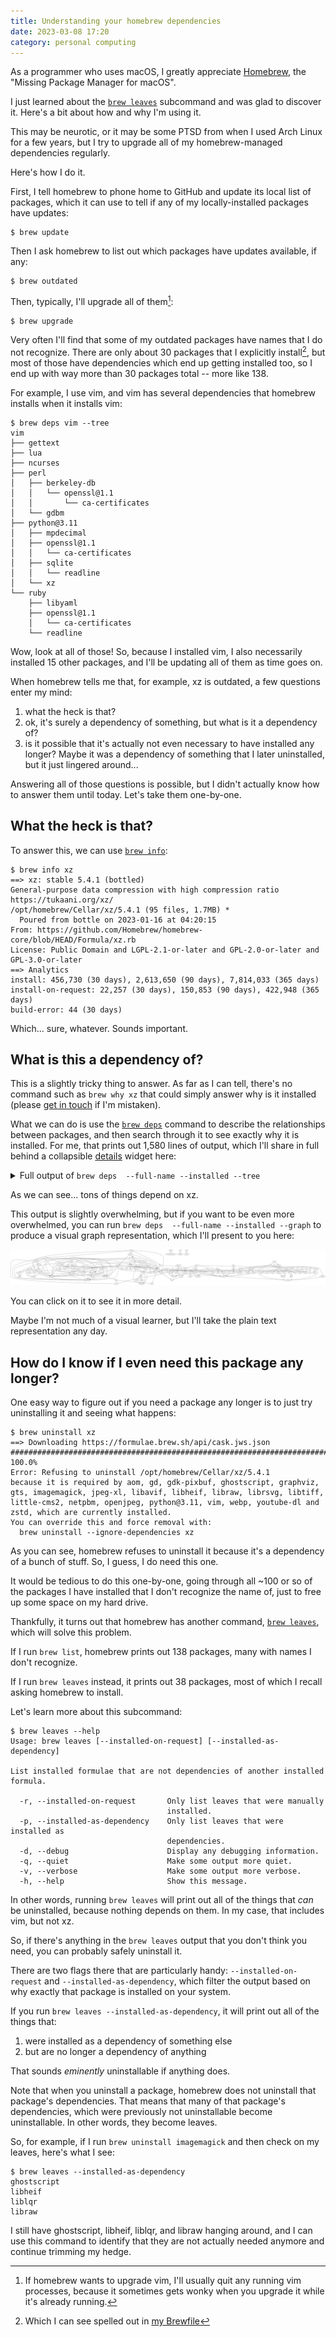 ```yaml
---
title: Understanding your homebrew dependencies
date: 2023-03-08 17:20
category: personal computing
---
```


As a programmer who uses macOS, I greatly appreciate [Homebrew](https://brew.sh), the "Missing Package Manager for macOS".

I just learned about the [`brew leaves`](https://docs.brew.sh/Manpage#leaves---installed-on-request---installed-as-dependency) subcommand and was glad to discover it.
Here's a bit about how and why I'm using it.

This may be neurotic, or it may be some PTSD from when I used Arch Linux for a few years, but I try to upgrade all of my homebrew-managed dependencies regularly.

Here's how I do it.

First, I tell homebrew to phone home to GitHub and update its local list of packages, which it can use to tell if any of my locally-installed packages have updates:

```
$ brew update
```

Then I ask homebrew to list out which packages have updates available, if any:

```
$ brew outdated
```

Then, typically, I'll upgrade all of them[^1]:

```
$ brew upgrade
```

[^1]: If homebrew wants to upgrade vim, I'll usually quit any running vim processes, because it sometimes gets wonky when you upgrade it while it's already running.

Very often I'll find that some of my outdated packages have names that I do not recognize.
There are only about 30 packages that I explicitly install[^2], but most of those have dependencies which end up getting installed too, so I end up with way more than 30 packages total -- more like 138.

[^2]: Which I can see spelled out in [my Brewfile](/2023/brewfile/)

For example, I use vim, and vim has several dependencies that homebrew installs when it installs vim:

```text
$ brew deps vim --tree
vim
├── gettext
├── lua
├── ncurses
├── perl
│   ├── berkeley-db
│   │   └── openssl@1.1
│   │       └── ca-certificates
│   └── gdbm
├── python@3.11
│   ├── mpdecimal
│   ├── openssl@1.1
│   │   └── ca-certificates
│   ├── sqlite
│   │   └── readline
│   └── xz
└── ruby
    ├── libyaml
    ├── openssl@1.1
    │   └── ca-certificates
    └── readline
```

Wow, look at all of those!
So, because I installed vim, I also necessarily installed 15 other packages, and I'll be updating all of them as time goes on.

When homebrew tells me that, for example, xz is outdated, a few questions enter my mind:

1. what the heck is that?
2. ok, it's surely a dependency of something, but what is it a dependency of?
3. is it possible that it's actually not even necessary to have installed any longer? Maybe it was a dependency of something that I later uninstalled, but it just lingered around...

Answering all of those questions is possible, but I didn't actually know how to answer them until today.
Let's take them one-by-one.

## What the heck is that?

To answer this, we can use [`brew info`](https://docs.brew.sh/Manpage#info-abv-options-formulacask-):

```text
$ brew info xz
==> xz: stable 5.4.1 (bottled)
General-purpose data compression with high compression ratio
https://tukaani.org/xz/
/opt/homebrew/Cellar/xz/5.4.1 (95 files, 1.7MB) *
  Poured from bottle on 2023-01-16 at 04:20:15
From: https://github.com/Homebrew/homebrew-core/blob/HEAD/Formula/xz.rb
License: Public Domain and LGPL-2.1-or-later and GPL-2.0-or-later and GPL-3.0-or-later
==> Analytics
install: 456,730 (30 days), 2,613,650 (90 days), 7,814,033 (365 days)
install-on-request: 22,257 (30 days), 150,853 (90 days), 422,948 (365 days)
build-error: 44 (30 days)
```

Which... sure, whatever.
Sounds important.

## What is this a dependency of?

This is a slightly tricky thing to answer.
As far as I can tell, there's no command such as `brew why xz` that could simply answer why is it installed (please [get in touch](/about) if I'm mistaken).

What we can do is use the [`brew deps`](https://docs.brew.sh/Manpage#deps-options-formulacask-) command to describe the relationships between packages, and then search through it to see exactly why it is installed.
For me, that prints out 1,580 lines of output, which I'll share in full behind a collapsible [details](https://developer.mozilla.org/en-US/docs/Web/HTML/Element/details) widget here:

<details>
 <summary>Full output of <code>brew deps  --full-name --installed --tree</code></summary>

<pre>
<code>
aom
├── jpeg-xl
│   ├── brotli
│   ├── giflib
│   ├── highway
│   ├── imath
│   ├── jpeg-turbo
│   ├── libpng
│   ├── little-cms2
│   │   ├── jpeg-turbo
│   │   └── libtiff
│   │       ├── jpeg-turbo
│   │       └── zstd
│   │           ├── lz4
│   │           └── xz
│   ├── openexr
│   │   └── imath
│   └── webp
│       ├── giflib
│       ├── jpeg-turbo
│       ├── libpng
│       └── libtiff
│           ├── jpeg-turbo
│           └── zstd
│               ├── lz4
│               └── xz
└── libvmaf

autoconf
└── m4

bash

bat

bdw-gc

berkeley-db
└── openssl@1.1
    └── ca-certificates

indirect/tap/bpb

brotli

ca-certificates

cairo
├── fontconfig
│   └── freetype
│       └── libpng
├── freetype
│   └── libpng
├── glib
│   ├── pcre2
│   └── gettext
├── libpng
├── libx11
│   ├── libxcb
│   │   ├── libxau
│   │   │   └── xorgproto
│   │   └── libxdmcp
│   │       └── xorgproto
│   └── xorgproto
├── libxcb
│   ├── libxau
│   │   └── xorgproto
│   └── libxdmcp
│       └── xorgproto
├── libxext
│   ├── libx11
│   │   ├── libxcb
│   │   │   ├── libxau
│   │   │   │   └── xorgproto
│   │   │   └── libxdmcp
│   │   │       └── xorgproto
│   │   └── xorgproto
│   └── xorgproto
├── libxrender
│   ├── libx11
│   │   ├── libxcb
│   │   │   ├── libxau
│   │   │   │   └── xorgproto
│   │   │   └── libxdmcp
│   │   │       └── xorgproto
│   │   └── xorgproto
│   └── xorgproto
├── lzo
└── pixman

cloc

ctags

emacs
├── gnutls
│   ├── ca-certificates
│   ├── gmp
│   ├── libidn2
│   │   ├── libunistring
│   │   └── gettext
│   ├── libtasn1
│   ├── libunistring
│   ├── nettle
│   │   └── gmp
│   ├── p11-kit
│   │   ├── ca-certificates
│   │   └── libtasn1
│   └── unbound
│       ├── libevent
│       │   └── openssl@1.1
│       │       └── ca-certificates
│       ├── libnghttp2
│       └── openssl@1.1
│           └── ca-certificates
└── jansson

exa
└── libgit2
    └── libssh2
        └── openssl@1.1
            └── ca-certificates

fd

fnm

fontconfig
└── freetype
    └── libpng

freetype
└── libpng

fribidi

gd
├── fontconfig
│   └── freetype
│       └── libpng
├── freetype
│   └── libpng
├── jpeg-turbo
├── libavif
│   ├── aom
│   │   ├── jpeg-xl
│   │   │   ├── brotli
│   │   │   ├── giflib
│   │   │   ├── highway
│   │   │   ├── imath
│   │   │   ├── jpeg-turbo
│   │   │   ├── libpng
│   │   │   ├── little-cms2
│   │   │   │   ├── jpeg-turbo
│   │   │   │   └── libtiff
│   │   │   │       ├── jpeg-turbo
│   │   │   │       └── zstd
│   │   │   │           ├── lz4
│   │   │   │           └── xz
│   │   │   ├── openexr
│   │   │   │   └── imath
│   │   │   └── webp
│   │   │       ├── giflib
│   │   │       ├── jpeg-turbo
│   │   │       ├── libpng
│   │   │       └── libtiff
│   │   │           ├── jpeg-turbo
│   │   │           └── zstd
│   │   │               ├── lz4
│   │   │               └── xz
│   │   └── libvmaf
│   ├── jpeg-turbo
│   └── libpng
├── libpng
├── libtiff
│   ├── jpeg-turbo
│   └── zstd
│       ├── lz4
│       └── xz
└── webp
    ├── giflib
    ├── jpeg-turbo
    ├── libpng
    └── libtiff
        ├── jpeg-turbo
        └── zstd
            ├── lz4
            └── xz

gdbm

gdk-pixbuf
├── glib
│   ├── pcre2
│   └── gettext
├── jpeg-turbo
├── libpng
└── libtiff
    ├── jpeg-turbo
    └── zstd
        ├── lz4
        └── xz

gettext

gh

ghostscript
├── fontconfig
│   └── freetype
│       └── libpng
├── freetype
│   └── libpng
├── jbig2dec
├── jpeg-turbo
├── libidn
├── libpng
├── libtiff
│   ├── jpeg-turbo
│   └── zstd
│       ├── lz4
│       └── xz
├── little-cms2
│   ├── jpeg-turbo
│   └── libtiff
│       ├── jpeg-turbo
│       └── zstd
│           ├── lz4
│           └── xz
└── openjpeg
    ├── libpng
    ├── libtiff
    │   ├── jpeg-turbo
    │   └── zstd
    │       ├── lz4
    │       └── xz
    └── little-cms2
        ├── jpeg-turbo
        └── libtiff
            ├── jpeg-turbo
            └── zstd
                ├── lz4
                └── xz

giflib

git
├── gettext
└── pcre2

git-delta

glib
├── pcre2
└── gettext

gmp

gnutls
├── ca-certificates
├── gmp
├── libidn2
│   ├── libunistring
│   └── gettext
├── libtasn1
├── libunistring
├── nettle
│   └── gmp
├── p11-kit
│   ├── ca-certificates
│   └── libtasn1
└── unbound
    ├── libevent
    │   └── openssl@1.1
    │       └── ca-certificates
    ├── libnghttp2
    └── openssl@1.1
        └── ca-certificates

graphite2

graphviz
├── gd
│   ├── fontconfig
│   │   └── freetype
│   │       └── libpng
│   ├── freetype
│   │   └── libpng
│   ├── jpeg-turbo
│   ├── libavif
│   │   ├── aom
│   │   │   ├── jpeg-xl
│   │   │   │   ├── brotli
│   │   │   │   ├── giflib
│   │   │   │   ├── highway
│   │   │   │   ├── imath
│   │   │   │   ├── jpeg-turbo
│   │   │   │   ├── libpng
│   │   │   │   ├── little-cms2
│   │   │   │   │   ├── jpeg-turbo
│   │   │   │   │   └── libtiff
│   │   │   │   │       ├── jpeg-turbo
│   │   │   │   │       └── zstd
│   │   │   │   │           ├── lz4
│   │   │   │   │           └── xz
│   │   │   │   ├── openexr
│   │   │   │   │   └── imath
│   │   │   │   └── webp
│   │   │   │       ├── giflib
│   │   │   │       ├── jpeg-turbo
│   │   │   │       ├── libpng
│   │   │   │       └── libtiff
│   │   │   │           ├── jpeg-turbo
│   │   │   │           └── zstd
│   │   │   │               ├── lz4
│   │   │   │               └── xz
│   │   │   └── libvmaf
│   │   ├── jpeg-turbo
│   │   └── libpng
│   ├── libpng
│   ├── libtiff
│   │   ├── jpeg-turbo
│   │   └── zstd
│   │       ├── lz4
│   │       └── xz
│   └── webp
│       ├── giflib
│       ├── jpeg-turbo
│       ├── libpng
│       └── libtiff
│           ├── jpeg-turbo
│           └── zstd
│               ├── lz4
│               └── xz
├── gts
│   ├── glib
│   │   ├── pcre2
│   │   └── gettext
│   ├── netpbm
│   │   ├── jasper
│   │   │   └── jpeg-turbo
│   │   ├── jpeg-turbo
│   │   ├── libpng
│   │   └── libtiff
│   │       ├── jpeg-turbo
│   │       └── zstd
│   │           ├── lz4
│   │           └── xz
│   └── gettext
├── libpng
├── librsvg
│   ├── cairo
│   │   ├── fontconfig
│   │   │   └── freetype
│   │   │       └── libpng
│   │   ├── freetype
│   │   │   └── libpng
│   │   ├── glib
│   │   │   ├── pcre2
│   │   │   └── gettext
│   │   ├── libpng
│   │   ├── libx11
│   │   │   ├── libxcb
│   │   │   │   ├── libxau
│   │   │   │   │   └── xorgproto
│   │   │   │   └── libxdmcp
│   │   │   │       └── xorgproto
│   │   │   └── xorgproto
│   │   ├── libxcb
│   │   │   ├── libxau
│   │   │   │   └── xorgproto
│   │   │   └── libxdmcp
│   │   │       └── xorgproto
│   │   ├── libxext
│   │   │   ├── libx11
│   │   │   │   ├── libxcb
│   │   │   │   │   ├── libxau
│   │   │   │   │   │   └── xorgproto
│   │   │   │   │   └── libxdmcp
│   │   │   │   │       └── xorgproto
│   │   │   │   └── xorgproto
│   │   │   └── xorgproto
│   │   ├── libxrender
│   │   │   ├── libx11
│   │   │   │   ├── libxcb
│   │   │   │   │   ├── libxau
│   │   │   │   │   │   └── xorgproto
│   │   │   │   │   └── libxdmcp
│   │   │   │   │       └── xorgproto
│   │   │   │   └── xorgproto
│   │   │   └── xorgproto
│   │   ├── lzo
│   │   └── pixman
│   ├── gdk-pixbuf
│   │   ├── glib
│   │   │   ├── pcre2
│   │   │   └── gettext
│   │   ├── jpeg-turbo
│   │   ├── libpng
│   │   └── libtiff
│   │       ├── jpeg-turbo
│   │       └── zstd
│   │           ├── lz4
│   │           └── xz
│   ├── glib
│   │   ├── pcre2
│   │   └── gettext
│   └── pango
│       ├── cairo
│       │   ├── fontconfig
│       │   │   └── freetype
│       │   │       └── libpng
│       │   ├── freetype
│       │   │   └── libpng
│       │   ├── glib
│       │   │   ├── pcre2
│       │   │   └── gettext
│       │   ├── libpng
│       │   ├── libx11
│       │   │   ├── libxcb
│       │   │   │   ├── libxau
│       │   │   │   │   └── xorgproto
│       │   │   │   └── libxdmcp
│       │   │   │       └── xorgproto
│       │   │   └── xorgproto
│       │   ├── libxcb
│       │   │   ├── libxau
│       │   │   │   └── xorgproto
│       │   │   └── libxdmcp
│       │   │       └── xorgproto
│       │   ├── libxext
│       │   │   ├── libx11
│       │   │   │   ├── libxcb
│       │   │   │   │   ├── libxau
│       │   │   │   │   │   └── xorgproto
│       │   │   │   │   └── libxdmcp
│       │   │   │   │       └── xorgproto
│       │   │   │   └── xorgproto
│       │   │   └── xorgproto
│       │   ├── libxrender
│       │   │   ├── libx11
│       │   │   │   ├── libxcb
│       │   │   │   │   ├── libxau
│       │   │   │   │   │   └── xorgproto
│       │   │   │   │   └── libxdmcp
│       │   │   │   │       └── xorgproto
│       │   │   │   └── xorgproto
│       │   │   └── xorgproto
│       │   ├── lzo
│       │   └── pixman
│       ├── fontconfig
│       │   └── freetype
│       │       └── libpng
│       ├── freetype
│       │   └── libpng
│       ├── fribidi
│       ├── glib
│       │   ├── pcre2
│       │   └── gettext
│       └── harfbuzz
│           ├── cairo
│           │   ├── fontconfig
│           │   │   └── freetype
│           │   │       └── libpng
│           │   ├── freetype
│           │   │   └── libpng
│           │   ├── glib
│           │   │   ├── pcre2
│           │   │   └── gettext
│           │   ├── libpng
│           │   ├── libx11
│           │   │   ├── libxcb
│           │   │   │   ├── libxau
│           │   │   │   │   └── xorgproto
│           │   │   │   └── libxdmcp
│           │   │   │       └── xorgproto
│           │   │   └── xorgproto
│           │   ├── libxcb
│           │   │   ├── libxau
│           │   │   │   └── xorgproto
│           │   │   └── libxdmcp
│           │   │       └── xorgproto
│           │   ├── libxext
│           │   │   ├── libx11
│           │   │   │   ├── libxcb
│           │   │   │   │   ├── libxau
│           │   │   │   │   │   └── xorgproto
│           │   │   │   │   └── libxdmcp
│           │   │   │   │       └── xorgproto
│           │   │   │   └── xorgproto
│           │   │   └── xorgproto
│           │   ├── libxrender
│           │   │   ├── libx11
│           │   │   │   ├── libxcb
│           │   │   │   │   ├── libxau
│           │   │   │   │   │   └── xorgproto
│           │   │   │   │   └── libxdmcp
│           │   │   │   │       └── xorgproto
│           │   │   │   └── xorgproto
│           │   │   └── xorgproto
│           │   ├── lzo
│           │   └── pixman
│           ├── freetype
│           │   └── libpng
│           ├── glib
│           │   ├── pcre2
│           │   └── gettext
│           ├── graphite2
│           └── icu4c
├── libtool
│   └── m4
└── pango
    ├── cairo
    │   ├── fontconfig
    │   │   └── freetype
    │   │       └── libpng
    │   ├── freetype
    │   │   └── libpng
    │   ├── glib
    │   │   ├── pcre2
    │   │   └── gettext
    │   ├── libpng
    │   ├── libx11
    │   │   ├── libxcb
    │   │   │   ├── libxau
    │   │   │   │   └── xorgproto
    │   │   │   └── libxdmcp
    │   │   │       └── xorgproto
    │   │   └── xorgproto
    │   ├── libxcb
    │   │   ├── libxau
    │   │   │   └── xorgproto
    │   │   └── libxdmcp
    │   │       └── xorgproto
    │   ├── libxext
    │   │   ├── libx11
    │   │   │   ├── libxcb
    │   │   │   │   ├── libxau
    │   │   │   │   │   └── xorgproto
    │   │   │   │   └── libxdmcp
    │   │   │   │       └── xorgproto
    │   │   │   └── xorgproto
    │   │   └── xorgproto
    │   ├── libxrender
    │   │   ├── libx11
    │   │   │   ├── libxcb
    │   │   │   │   ├── libxau
    │   │   │   │   │   └── xorgproto
    │   │   │   │   └── libxdmcp
    │   │   │   │       └── xorgproto
    │   │   │   └── xorgproto
    │   │   └── xorgproto
    │   ├── lzo
    │   └── pixman
    ├── fontconfig
    │   └── freetype
    │       └── libpng
    ├── freetype
    │   └── libpng
    ├── fribidi
    ├── glib
    │   ├── pcre2
    │   └── gettext
    └── harfbuzz
        ├── cairo
        │   ├── fontconfig
        │   │   └── freetype
        │   │       └── libpng
        │   ├── freetype
        │   │   └── libpng
        │   ├── glib
        │   │   ├── pcre2
        │   │   └── gettext
        │   ├── libpng
        │   ├── libx11
        │   │   ├── libxcb
        │   │   │   ├── libxau
        │   │   │   │   └── xorgproto
        │   │   │   └── libxdmcp
        │   │   │       └── xorgproto
        │   │   └── xorgproto
        │   ├── libxcb
        │   │   ├── libxau
        │   │   │   └── xorgproto
        │   │   └── libxdmcp
        │   │       └── xorgproto
        │   ├── libxext
        │   │   ├── libx11
        │   │   │   ├── libxcb
        │   │   │   │   ├── libxau
        │   │   │   │   │   └── xorgproto
        │   │   │   │   └── libxdmcp
        │   │   │   │       └── xorgproto
        │   │   │   └── xorgproto
        │   │   └── xorgproto
        │   ├── libxrender
        │   │   ├── libx11
        │   │   │   ├── libxcb
        │   │   │   │   ├── libxau
        │   │   │   │   │   └── xorgproto
        │   │   │   │   └── libxdmcp
        │   │   │   │       └── xorgproto
        │   │   │   └── xorgproto
        │   │   └── xorgproto
        │   ├── lzo
        │   └── pixman
        ├── freetype
        │   └── libpng
        ├── glib
        │   ├── pcre2
        │   └── gettext
        ├── graphite2
        └── icu4c

gts
├── glib
│   ├── pcre2
│   └── gettext
├── netpbm
│   ├── jasper
│   │   └── jpeg-turbo
│   ├── jpeg-turbo
│   ├── libpng
│   └── libtiff
│       ├── jpeg-turbo
│       └── zstd
│           ├── lz4
│           └── xz
└── gettext

guile
├── bdw-gc
├── gmp
├── libtool
│   └── m4
├── libunistring
├── pkg-config
└── readline

harfbuzz
├── cairo
│   ├── fontconfig
│   │   └── freetype
│   │       └── libpng
│   ├── freetype
│   │   └── libpng
│   ├── glib
│   │   ├── pcre2
│   │   └── gettext
│   ├── libpng
│   ├── libx11
│   │   ├── libxcb
│   │   │   ├── libxau
│   │   │   │   └── xorgproto
│   │   │   └── libxdmcp
│   │   │       └── xorgproto
│   │   └── xorgproto
│   ├── libxcb
│   │   ├── libxau
│   │   │   └── xorgproto
│   │   └── libxdmcp
│   │       └── xorgproto
│   ├── libxext
│   │   ├── libx11
│   │   │   ├── libxcb
│   │   │   │   ├── libxau
│   │   │   │   │   └── xorgproto
│   │   │   │   └── libxdmcp
│   │   │   │       └── xorgproto
│   │   │   └── xorgproto
│   │   └── xorgproto
│   ├── libxrender
│   │   ├── libx11
│   │   │   ├── libxcb
│   │   │   │   ├── libxau
│   │   │   │   │   └── xorgproto
│   │   │   │   └── libxdmcp
│   │   │   │       └── xorgproto
│   │   │   └── xorgproto
│   │   └── xorgproto
│   ├── lzo
│   └── pixman
├── freetype
│   └── libpng
├── glib
│   ├── pcre2
│   └── gettext
├── graphite2
└── icu4c

heroku/brew/heroku
└── heroku/brew/heroku-node

heroku/brew/heroku-node

highway

htop
└── ncurses

icu4c

imagemagick
├── freetype
│   └── libpng
├── ghostscript
│   ├── fontconfig
│   │   └── freetype
│   │       └── libpng
│   ├── freetype
│   │   └── libpng
│   ├── jbig2dec
│   ├── jpeg-turbo
│   ├── libidn
│   ├── libpng
│   ├── libtiff
│   │   ├── jpeg-turbo
│   │   └── zstd
│   │       ├── lz4
│   │       └── xz
│   ├── little-cms2
│   │   ├── jpeg-turbo
│   │   └── libtiff
│   │       ├── jpeg-turbo
│   │       └── zstd
│   │           ├── lz4
│   │           └── xz
│   └── openjpeg
│       ├── libpng
│       ├── libtiff
│       │   ├── jpeg-turbo
│       │   └── zstd
│       │       ├── lz4
│       │       └── xz
│       └── little-cms2
│           ├── jpeg-turbo
│           └── libtiff
│               ├── jpeg-turbo
│               └── zstd
│                   ├── lz4
│                   └── xz
├── jpeg-turbo
├── libheif
│   ├── aom
│   │   ├── jpeg-xl
│   │   │   ├── brotli
│   │   │   ├── giflib
│   │   │   ├── highway
│   │   │   ├── imath
│   │   │   ├── jpeg-turbo
│   │   │   ├── libpng
│   │   │   ├── little-cms2
│   │   │   │   ├── jpeg-turbo
│   │   │   │   └── libtiff
│   │   │   │       ├── jpeg-turbo
│   │   │   │       └── zstd
│   │   │   │           ├── lz4
│   │   │   │           └── xz
│   │   │   ├── openexr
│   │   │   │   └── imath
│   │   │   └── webp
│   │   │       ├── giflib
│   │   │       ├── jpeg-turbo
│   │   │       ├── libpng
│   │   │       └── libtiff
│   │   │           ├── jpeg-turbo
│   │   │           └── zstd
│   │   │               ├── lz4
│   │   │               └── xz
│   │   └── libvmaf
│   ├── jpeg-turbo
│   ├── libde265
│   ├── libpng
│   ├── shared-mime-info
│   │   └── glib
│   │       ├── pcre2
│   │       └── gettext
│   └── x265
├── liblqr
│   └── glib
│       ├── pcre2
│       └── gettext
├── libpng
├── libraw
│   ├── jasper
│   │   └── jpeg-turbo
│   ├── jpeg-turbo
│   ├── little-cms2
│   │   ├── jpeg-turbo
│   │   └── libtiff
│   │       ├── jpeg-turbo
│   │       └── zstd
│   │           ├── lz4
│   │           └── xz
│   └── libomp
├── libtiff
│   ├── jpeg-turbo
│   └── zstd
│       ├── lz4
│       └── xz
├── libtool
│   └── m4
├── little-cms2
│   ├── jpeg-turbo
│   └── libtiff
│       ├── jpeg-turbo
│       └── zstd
│           ├── lz4
│           └── xz
├── openexr
│   └── imath
├── openjpeg
│   ├── libpng
│   ├── libtiff
│   │   ├── jpeg-turbo
│   │   └── zstd
│   │       ├── lz4
│   │       └── xz
│   └── little-cms2
│       ├── jpeg-turbo
│       └── libtiff
│           ├── jpeg-turbo
│           └── zstd
│               ├── lz4
│               └── xz
├── webp
│   ├── giflib
│   ├── jpeg-turbo
│   ├── libpng
│   └── libtiff
│       ├── jpeg-turbo
│       └── zstd
│           ├── lz4
│           └── xz
├── xz
└── libomp

imath

jansson

jasper
└── jpeg-turbo

jbig2dec

jpeg-turbo

jpeg-xl
├── brotli
├── giflib
├── highway
├── imath
├── jpeg-turbo
├── libpng
├── little-cms2
│   ├── jpeg-turbo
│   └── libtiff
│       ├── jpeg-turbo
│       └── zstd
│           ├── lz4
│           └── xz
├── openexr
│   └── imath
└── webp
    ├── giflib
    ├── jpeg-turbo
    ├── libpng
    └── libtiff
        ├── jpeg-turbo
        └── zstd
            ├── lz4
            └── xz

jq
└── oniguruma

krb5
└── openssl@1.1
    └── ca-certificates

libavif
├── aom
│   ├── jpeg-xl
│   │   ├── brotli
│   │   ├── giflib
│   │   ├── highway
│   │   ├── imath
│   │   ├── jpeg-turbo
│   │   ├── libpng
│   │   ├── little-cms2
│   │   │   ├── jpeg-turbo
│   │   │   └── libtiff
│   │   │       ├── jpeg-turbo
│   │   │       └── zstd
│   │   │           ├── lz4
│   │   │           └── xz
│   │   ├── openexr
│   │   │   └── imath
│   │   └── webp
│   │       ├── giflib
│   │       ├── jpeg-turbo
│   │       ├── libpng
│   │       └── libtiff
│   │           ├── jpeg-turbo
│   │           └── zstd
│   │               ├── lz4
│   │               └── xz
│   └── libvmaf
├── jpeg-turbo
└── libpng

libde265

libevent
└── openssl@1.1
    └── ca-certificates

libheif
├── aom
│   ├── jpeg-xl
│   │   ├── brotli
│   │   ├── giflib
│   │   ├── highway
│   │   ├── imath
│   │   ├── jpeg-turbo
│   │   ├── libpng
│   │   ├── little-cms2
│   │   │   ├── jpeg-turbo
│   │   │   └── libtiff
│   │   │       ├── jpeg-turbo
│   │   │       └── zstd
│   │   │           ├── lz4
│   │   │           └── xz
│   │   ├── openexr
│   │   │   └── imath
│   │   └── webp
│   │       ├── giflib
│   │       ├── jpeg-turbo
│   │       ├── libpng
│   │       └── libtiff
│   │           ├── jpeg-turbo
│   │           └── zstd
│   │               ├── lz4
│   │               └── xz
│   └── libvmaf
├── jpeg-turbo
├── libde265
├── libpng
├── shared-mime-info
│   └── glib
│       ├── pcre2
│       └── gettext
└── x265

libidn

libidn2
├── libunistring
└── gettext

liblqr
└── glib
    ├── pcre2
    └── gettext

libnghttp2

libomp

libpng

libraw
├── jasper
│   └── jpeg-turbo
├── jpeg-turbo
├── little-cms2
│   ├── jpeg-turbo
│   └── libtiff
│       ├── jpeg-turbo
│       └── zstd
│           ├── lz4
│           └── xz
└── libomp

librsvg
├── cairo
│   ├── fontconfig
│   │   └── freetype
│   │       └── libpng
│   ├── freetype
│   │   └── libpng
│   ├── glib
│   │   ├── pcre2
│   │   └── gettext
│   ├── libpng
│   ├── libx11
│   │   ├── libxcb
│   │   │   ├── libxau
│   │   │   │   └── xorgproto
│   │   │   └── libxdmcp
│   │   │       └── xorgproto
│   │   └── xorgproto
│   ├── libxcb
│   │   ├── libxau
│   │   │   └── xorgproto
│   │   └── libxdmcp
│   │       └── xorgproto
│   ├── libxext
│   │   ├── libx11
│   │   │   ├── libxcb
│   │   │   │   ├── libxau
│   │   │   │   │   └── xorgproto
│   │   │   │   └── libxdmcp
│   │   │   │       └── xorgproto
│   │   │   └── xorgproto
│   │   └── xorgproto
│   ├── libxrender
│   │   ├── libx11
│   │   │   ├── libxcb
│   │   │   │   ├── libxau
│   │   │   │   │   └── xorgproto
│   │   │   │   └── libxdmcp
│   │   │   │       └── xorgproto
│   │   │   └── xorgproto
│   │   └── xorgproto
│   ├── lzo
│   └── pixman
├── gdk-pixbuf
│   ├── glib
│   │   ├── pcre2
│   │   └── gettext
│   ├── jpeg-turbo
│   ├── libpng
│   └── libtiff
│       ├── jpeg-turbo
│       └── zstd
│           ├── lz4
│           └── xz
├── glib
│   ├── pcre2
│   └── gettext
└── pango
    ├── cairo
    │   ├── fontconfig
    │   │   └── freetype
    │   │       └── libpng
    │   ├── freetype
    │   │   └── libpng
    │   ├── glib
    │   │   ├── pcre2
    │   │   └── gettext
    │   ├── libpng
    │   ├── libx11
    │   │   ├── libxcb
    │   │   │   ├── libxau
    │   │   │   │   └── xorgproto
    │   │   │   └── libxdmcp
    │   │   │       └── xorgproto
    │   │   └── xorgproto
    │   ├── libxcb
    │   │   ├── libxau
    │   │   │   └── xorgproto
    │   │   └── libxdmcp
    │   │       └── xorgproto
    │   ├── libxext
    │   │   ├── libx11
    │   │   │   ├── libxcb
    │   │   │   │   ├── libxau
    │   │   │   │   │   └── xorgproto
    │   │   │   │   └── libxdmcp
    │   │   │   │       └── xorgproto
    │   │   │   └── xorgproto
    │   │   └── xorgproto
    │   ├── libxrender
    │   │   ├── libx11
    │   │   │   ├── libxcb
    │   │   │   │   ├── libxau
    │   │   │   │   │   └── xorgproto
    │   │   │   │   └── libxdmcp
    │   │   │   │       └── xorgproto
    │   │   │   └── xorgproto
    │   │   └── xorgproto
    │   ├── lzo
    │   └── pixman
    ├── fontconfig
    │   └── freetype
    │       └── libpng
    ├── freetype
    │   └── libpng
    ├── fribidi
    ├── glib
    │   ├── pcre2
    │   └── gettext
    └── harfbuzz
        ├── cairo
        │   ├── fontconfig
        │   │   └── freetype
        │   │       └── libpng
        │   ├── freetype
        │   │   └── libpng
        │   ├── glib
        │   │   ├── pcre2
        │   │   └── gettext
        │   ├── libpng
        │   ├── libx11
        │   │   ├── libxcb
        │   │   │   ├── libxau
        │   │   │   │   └── xorgproto
        │   │   │   └── libxdmcp
        │   │   │       └── xorgproto
        │   │   └── xorgproto
        │   ├── libxcb
        │   │   ├── libxau
        │   │   │   └── xorgproto
        │   │   └── libxdmcp
        │   │       └── xorgproto
        │   ├── libxext
        │   │   ├── libx11
        │   │   │   ├── libxcb
        │   │   │   │   ├── libxau
        │   │   │   │   │   └── xorgproto
        │   │   │   │   └── libxdmcp
        │   │   │   │       └── xorgproto
        │   │   │   └── xorgproto
        │   │   └── xorgproto
        │   ├── libxrender
        │   │   ├── libx11
        │   │   │   ├── libxcb
        │   │   │   │   ├── libxau
        │   │   │   │   │   └── xorgproto
        │   │   │   │   └── libxdmcp
        │   │   │   │       └── xorgproto
        │   │   │   └── xorgproto
        │   │   └── xorgproto
        │   ├── lzo
        │   └── pixman
        ├── freetype
        │   └── libpng
        ├── glib
        │   ├── pcre2
        │   └── gettext
        ├── graphite2
        └── icu4c

libtasn1

libtermkey
└── unibilium

libtiff
├── jpeg-turbo
└── zstd
    ├── lz4
    └── xz

libtool
└── m4

libunistring

libuv

libvmaf

libvterm

libx11
├── libxcb
│   ├── libxau
│   │   └── xorgproto
│   └── libxdmcp
│       └── xorgproto
└── xorgproto

libxau
└── xorgproto

libxcb
├── libxau
│   └── xorgproto
└── libxdmcp
    └── xorgproto

libxdmcp
└── xorgproto

libxext
├── libx11
│   ├── libxcb
│   │   ├── libxau
│   │   │   └── xorgproto
│   │   └── libxdmcp
│   │       └── xorgproto
│   └── xorgproto
└── xorgproto

libxrender
├── libx11
│   ├── libxcb
│   │   ├── libxau
│   │   │   └── xorgproto
│   │   └── libxdmcp
│   │       └── xorgproto
│   └── xorgproto
└── xorgproto

libyaml

little-cms2
├── jpeg-turbo
└── libtiff
    ├── jpeg-turbo
    └── zstd
        ├── lz4
        └── xz

lua

luajit

luv
└── libuv

lz4

lzo

m4

mpdecimal

msgpack

ncdu
└── ncurses

ncurses

neovim
├── gettext
├── libtermkey
│   └── unibilium
├── libuv
├── libvterm
├── luajit
├── luv
│   └── libuv
├── msgpack
├── tree-sitter
└── unibilium

netpbm
├── jasper
│   └── jpeg-turbo
├── jpeg-turbo
├── libpng
└── libtiff
    ├── jpeg-turbo
    └── zstd
        ├── lz4
        └── xz

nettle
└── gmp

oniguruma

openexr
└── imath

openjpeg
├── libpng
├── libtiff
│   ├── jpeg-turbo
│   └── zstd
│       ├── lz4
│       └── xz
└── little-cms2
    ├── jpeg-turbo
    └── libtiff
        ├── jpeg-turbo
        └── zstd
            ├── lz4
            └── xz

openssl@1.1
└── ca-certificates

openssl@3
└── ca-certificates

p11-kit
├── ca-certificates
└── libtasn1

pango
├── cairo
│   ├── fontconfig
│   │   └── freetype
│   │       └── libpng
│   ├── freetype
│   │   └── libpng
│   ├── glib
│   │   ├── pcre2
│   │   └── gettext
│   ├── libpng
│   ├── libx11
│   │   ├── libxcb
│   │   │   ├── libxau
│   │   │   │   └── xorgproto
│   │   │   └── libxdmcp
│   │   │       └── xorgproto
│   │   └── xorgproto
│   ├── libxcb
│   │   ├── libxau
│   │   │   └── xorgproto
│   │   └── libxdmcp
│   │       └── xorgproto
│   ├── libxext
│   │   ├── libx11
│   │   │   ├── libxcb
│   │   │   │   ├── libxau
│   │   │   │   │   └── xorgproto
│   │   │   │   └── libxdmcp
│   │   │   │       └── xorgproto
│   │   │   └── xorgproto
│   │   └── xorgproto
│   ├── libxrender
│   │   ├── libx11
│   │   │   ├── libxcb
│   │   │   │   ├── libxau
│   │   │   │   │   └── xorgproto
│   │   │   │   └── libxdmcp
│   │   │   │       └── xorgproto
│   │   │   └── xorgproto
│   │   └── xorgproto
│   ├── lzo
│   └── pixman
├── fontconfig
│   └── freetype
│       └── libpng
├── freetype
│   └── libpng
├── fribidi
├── glib
│   ├── pcre2
│   └── gettext
└── harfbuzz
    ├── cairo
    │   ├── fontconfig
    │   │   └── freetype
    │   │       └── libpng
    │   ├── freetype
    │   │   └── libpng
    │   ├── glib
    │   │   ├── pcre2
    │   │   └── gettext
    │   ├── libpng
    │   ├── libx11
    │   │   ├── libxcb
    │   │   │   ├── libxau
    │   │   │   │   └── xorgproto
    │   │   │   └── libxdmcp
    │   │   │       └── xorgproto
    │   │   └── xorgproto
    │   ├── libxcb
    │   │   ├── libxau
    │   │   │   └── xorgproto
    │   │   └── libxdmcp
    │   │       └── xorgproto
    │   ├── libxext
    │   │   ├── libx11
    │   │   │   ├── libxcb
    │   │   │   │   ├── libxau
    │   │   │   │   │   └── xorgproto
    │   │   │   │   └── libxdmcp
    │   │   │   │       └── xorgproto
    │   │   │   └── xorgproto
    │   │   └── xorgproto
    │   ├── libxrender
    │   │   ├── libx11
    │   │   │   ├── libxcb
    │   │   │   │   ├── libxau
    │   │   │   │   │   └── xorgproto
    │   │   │   │   └── libxdmcp
    │   │   │   │       └── xorgproto
    │   │   │   └── xorgproto
    │   │   └── xorgproto
    │   ├── lzo
    │   └── pixman
    ├── freetype
    │   └── libpng
    ├── glib
    │   ├── pcre2
    │   └── gettext
    ├── graphite2
    └── icu4c

pcre

pcre2

perl
├── berkeley-db
│   └── openssl@1.1
│       └── ca-certificates
└── gdbm

pixman

pkg-config

postgresql@14
├── icu4c
├── krb5
│   └── openssl@1.1
│       └── ca-certificates
├── lz4
├── openssl@1.1
│   └── ca-certificates
└── readline

pure
└── zsh-async

python@3.11
├── mpdecimal
├── openssl@1.1
│   └── ca-certificates
├── sqlite
│   └── readline
└── xz

rbenv
└── ruby-build
    ├── autoconf
    │   └── m4
    ├── pkg-config
    └── readline

rcm

readline

redis
└── openssl@1.1
    └── ca-certificates

ripgrep
└── pcre2

ruby
├── libyaml
├── openssl@1.1
│   └── ca-certificates
└── readline

ruby-build
├── autoconf
│   └── m4
├── pkg-config
└── readline

rust
├── openssl@1.1
│   └── ca-certificates
└── pkg-config

shared-mime-info
└── glib
    ├── pcre2
    └── gettext

sl

sqlite
└── readline

terminal-notifier

tig
├── ncurses
├── pcre2
└── readline

tmux
├── libevent
│   └── openssl@1.1
│       └── ca-certificates
├── ncurses
└── utf8proc

tree

tree-sitter

unbound
├── libevent
│   └── openssl@1.1
│       └── ca-certificates
├── libnghttp2
└── openssl@1.1
    └── ca-certificates

unibilium

utf8proc

vim
├── gettext
├── lua
├── ncurses
├── perl
│   ├── berkeley-db
│   │   └── openssl@1.1
│   │       └── ca-certificates
│   └── gdbm
├── python@3.11
│   ├── mpdecimal
│   ├── openssl@1.1
│   │   └── ca-certificates
│   ├── sqlite
│   │   └── readline
│   └── xz
└── ruby
    ├── libyaml
    ├── openssl@1.1
    │   └── ca-certificates
    └── readline

watch
└── ncurses

webp
├── giflib
├── jpeg-turbo
├── libpng
└── libtiff
    ├── jpeg-turbo
    └── zstd
        ├── lz4
        └── xz

wget
├── libidn2
│   ├── libunistring
│   └── gettext
└── openssl@3
    └── ca-certificates

x265

xorgproto

xz

yarn

youtube-dl
└── python@3.11
    ├── mpdecimal
    ├── openssl@1.1
    │   └── ca-certificates
    ├── sqlite
    │   └── readline
    └── xz

zsh
├── ncurses
└── pcre

zsh-async

zsh-syntax-highlighting

zstd
├── lz4
└── xz

</code>
</pre>
</details>

As we can see... tons of things depend on xz.

This output is slightly overwhelming, but if you want to be even more overwhelmed, you can run `brew deps  --full-name --installed --graph` to produce a visual graph representation, which I'll present to you here:

[![graph of brew dependencies](/img/2023-03-08-brew-graph.svg)](/img/2023-03-08-brew-graph.svg)

You can click on it to see it in more detail.

Maybe I'm not much of a visual learner, but I'll take the plain text representation any day.

## How do I know if I even need this package any longer?

One easy way to figure out if you need a package any longer is to just try uninstalling it and seeing what happens:

```text
$ brew uninstall xz
==> Downloading https://formulae.brew.sh/api/cask.jws.json
######################################################################## 100.0%
Error: Refusing to uninstall /opt/homebrew/Cellar/xz/5.4.1
because it is required by aom, gd, gdk-pixbuf, ghostscript, graphviz, gts, imagemagick, jpeg-xl, libavif, libheif, libraw, librsvg, libtiff, little-cms2, netpbm, openjpeg, python@3.11, vim, webp, youtube-dl and zstd, which are currently installed.
You can override this and force removal with:
  brew uninstall --ignore-dependencies xz
```

As you can see, homebrew refuses to uninstall it because it's a dependency of a bunch of stuff.
So, I guess, I do need this one.

It would be tedious to do this one-by-one, going through all ~100 or so of the packages I have installed that I don't recognize the name of, just to free up some space on my hard drive.

Thankfully, it turns out that homebrew has another command, [`brew leaves`](https://docs.brew.sh/Manpage#leaves---installed-on-request---installed-as-dependency), which will solve this problem.

If I run `brew list`, homebrew prints out 138 packages, many with names I don't recognize.

If I run `brew leaves` instead, it prints out 38 packages, most of which I recall asking homebrew to install.

Let's learn more about this subcommand:

```text
$ brew leaves --help
Usage: brew leaves [--installed-on-request] [--installed-as-dependency]

List installed formulae that are not dependencies of another installed formula.

  -r, --installed-on-request       Only list leaves that were manually
                                   installed.
  -p, --installed-as-dependency    Only list leaves that were installed as
                                   dependencies.
  -d, --debug                      Display any debugging information.
  -q, --quiet                      Make some output more quiet.
  -v, --verbose                    Make some output more verbose.
  -h, --help                       Show this message.
```

In other words, running `brew leaves` will print out all of the things that _can_ be uninstalled, because nothing depends on them.
In my case, that includes vim, but not xz.

So, if there's anything in the `brew leaves` output that you don't think you need, you can probably safely uninstall it.

There are two flags there that are particularly handy: `--installed-on-request` and `--installed-as-dependency`, which filter the output based on why exactly that package is installed on your system.

If you run `brew leaves --installed-as-dependency`, it will print out all of the things that:

1. were installed as a dependency of something else
2. but are no longer a dependency of anything

That sounds _eminently_ uninstallable if anything does.

Note that when you uninstall a package, homebrew does not uninstall that package's dependencies.
That means that many of that package's dependencies, which were previously not uninstallable become uninstallable.
In other words, they become leaves.

So, for example, if I run `brew uninstall imagemagick` and then check on my leaves, here's what I see:

```
$ brew leaves --installed-as-dependency
ghostscript
libheif
liblqr
libraw
```

I still have ghostscript, libheif, liblqr, and libraw hanging around, and I can use this command to identify that they are not actually needed anymore and continue trimming my hedge.
